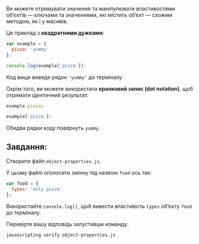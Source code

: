 Ви можете отримувати значення та маніпулювати властивостями об’єктів –– ключами та значеннями, які містить об’єкт –– схожим методом, як і у масивів.

Це приклад з **квадратними дужками**:

```js
var example = {
  pizza: 'yummy'
};

console.log(example['pizza']);
```

Код вище виведе рядок `'yummy'` до терміналу.

Окрім того, ви можете використати **крапковий запис (dot notation)**, щоб отримати ідентичний результат:

```js
example.pizza;

example['pizza'];
```

Обидва рядки коду повернуть `yummy`.

## Завдання:

Створити файл `object-properties.js`.

У цьому файлі оголосити змінну під назвою `food` ось так:

```js
var food = {
  types: 'only pizza'
};
```

Використайте `console.log()`, щоб вивести властивість `types` об’єкту `food` до терміналу.

Перевірте вашу відповідь запустивши команду:

```bash
javascripting verify object-properties.js
```

